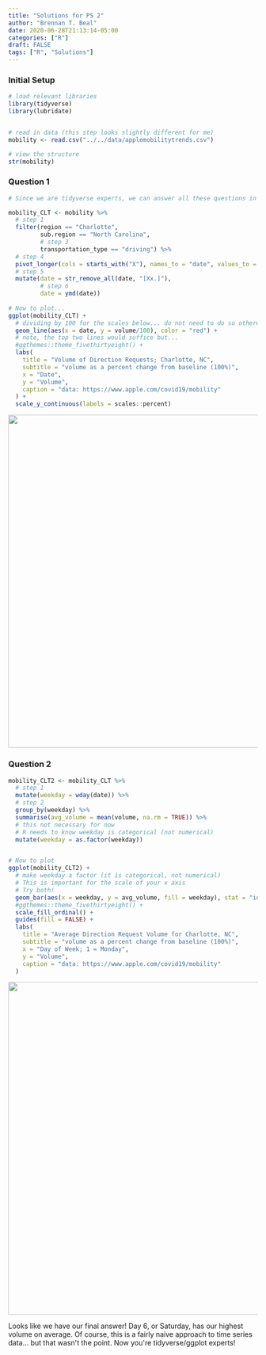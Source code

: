 ```yaml
---
title: "Solutions for PS 2"
author: "Brennan T. Beal"
date: 2020-06-28T21:13:14-05:00
categories: ["R"]
draft: FALSE
tags: ["R", "Solutions"]
---
```




### Initial Setup

```r
# load relevant libraries
library(tidyverse)
library(lubridate)


# read in data (this step looks slightly different for me)
mobility <- read.csv("../../data/applemobilitytrends.csv")

# view the structure
str(mobility)
```
  
### Question 1

```r
# Since we are tidyverse experts, we can answer all these questions in one try:

mobility_CLT <- mobility %>% 
  # step 1
  filter(region == "Charlotte",
         sub.region == "North Carolina",
         # step 3
         transportation_type == "driving") %>%
  # step 4
  pivot_longer(cols = starts_with("X"), names_to = "date", values_to = "volume") %>% 
  # step 5
  mutate(date = str_remove_all(date, "[Xx.]"),
         # step 6
         date = ymd(date))
  
# Now to plot...
ggplot(mobility_CLT) +
  # dividing by 100 for the scales below... do not need to do so otherwise
  geom_line(aes(x = date, y = volume/100), color = "red") + 
  # note, the top two lines would suffice but...
  #ggthemes::theme_fivethirtyeight() +
  labs(
    title = "Volume of Direction Requests; Charlotte, NC",
    subtitle = "volume as a percent change from baseline (100%)",
    x = "Date",
    y = "Volume",
    caption = "data: https://www.apple.com/covid19/mobility"
  ) + 
  scale_y_continuous(labels = scales::percent)
```

<img src="/collection/problemsets/02-Set2/2_soln_files/figure-html/unnamed-chunk-2-1.png" width="672" />
  
### Question 2

```r
mobility_CLT2 <- mobility_CLT %>% 
  # step 1
  mutate(weekday = wday(date)) %>% 
  # step 2
  group_by(weekday) %>% 
  summarise(avg_volume = mean(volume, na.rm = TRUE)) %>% 
  # this not necessary for now 
  # R needs to know weekday is categorical (not numerical)
  mutate(weekday = as.factor(weekday))


# Now to plot
ggplot(mobility_CLT2) +
  # make weekday a factor (it is categorical, not numerical)
  # This is important for the scale of your x axis
  # Try both!
  geom_bar(aes(x = weekday, y = avg_volume, fill = weekday), stat = "identity") +
  #ggthemes::theme_fivethirtyeight() +
  scale_fill_ordinal() + 
  guides(fill = FALSE) +
  labs(
    title = "Average Direction Request Volume for Charlotte, NC",
    subtitle = "volume as a percent change from baseline (100%)",
    x = "Day of Week; 1 = Monday",
    y = "Volume",
    caption = "data: https://www.apple.com/covid19/mobility"
  )
```

<img src="/collection/problemsets/02-Set2/2_soln_files/figure-html/unnamed-chunk-3-1.png" width="672" />

Looks like we have our final answer! Day 6, or Saturday, has our highest volume on average. Of course, this is a fairly naive approach to time series data... but that wasn't the point. Now you're tidyverse/ggplot experts!




